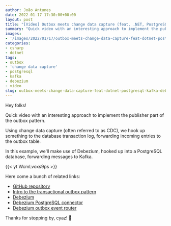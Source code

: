 ```yaml
---
author: João Antunes
date: 2022-01-17 17:30:00+00:00
layout: post
title: "[Video] Outbox meets change data capture (feat. .NET, PostgreSQL, Kafka and Debezium)"
summary: "Quick video with an interesting approach to implement the publisher part of the outbox pattern. Using change data capture (often referred to as CDC), we hook up something to the database transaction log, forwarding incoming entries to the outbox table. In this example, we'll make use of Debezium, hooked up into a PostgreSQL database, forwarding messages to Kafka."
images:
- '/images/2022/01/17/outbox-meets-change-data-capture-feat-dotnet-postgresql-kafka-debezium.png'
categories:
- csharp
- dotnet
tags:
- outbox
- 'change data capture'
- postgresql
- kafka
- debezium
- video
slug: outbox-meets-change-data-capture-feat-dotnet-postgresql-kafka-debezium
---
```


Hey folks!

Quick video with an interesting approach to implement the publisher part of the outbox pattern.

Using change data capture (often referred to as CDC), we hook up something to the database transaction log, forwarding incoming entries to the outbox table.

In this example, we'll make use of Debezium, hooked up into a PostgreSQL database, forwarding messages to Kafka.

{{< yt WcmLvoxs9ps >}}

Here come a bunch of related links:

- [GitHub repository](https://github.com/joaofbantunes/DebeziumOutboxSample)
- [Intro to the transactional outbox pattern](https://blog.codingmilitia.com/2020/04/13/aspnet-040-from-zero-to-overkill-event-driven-integration-transactional-outbox-pattern/)
- [Debezium](https://debezium.io/)
- [Debezium PostgreSQL connector](https://debezium.io/documentation/reference/stable/connectors/postgresql.html)
- [Debezium outbox event router](https://debezium.io/documentation/reference/stable/transformations/outbox-event-router.html)

Thanks for stopping by, cyaz! 👋